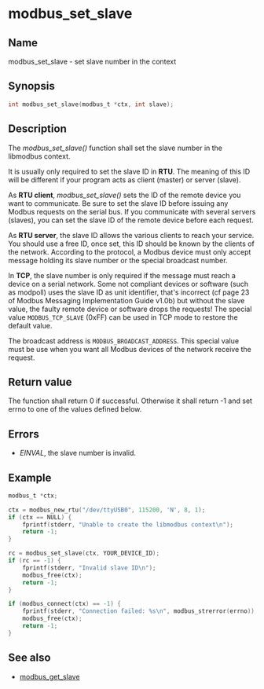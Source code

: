 # modbus_set_slave

## Name

modbus_set_slave - set slave number in the context

## Synopsis

```c
int modbus_set_slave(modbus_t *ctx, int slave);
```

## Description

The *modbus_set_slave()* function shall set the slave number in the libmodbus
context.

It is usually only required to set the slave ID in **RTU**. The meaning of this
ID will be different if your program acts as client (master) or server (slave).

As **RTU client**, *modbus_set_slave()* sets the ID of the remote device you
want to communicate. Be sure to set the slave ID before issuing any Modbus
requests on the serial bus. If you communicate with several servers (slaves),
you can set the slave ID of the remote device before each request.

As **RTU server**, the slave ID allows the various clients to reach your
service. You should use a free ID, once set, this ID should be known by the
clients of the network. According to the protocol, a Modbus device must only
accept message holding its slave number or the special broadcast number.

In **TCP**, the slave number is only required if the message must reach a device
on a serial network. Some not compliant devices or software (such as modpoll)
uses the slave ID as unit identifier, that's incorrect (cf page 23 of Modbus
Messaging Implementation Guide v1.0b) but without the slave value, the faulty
remote device or software drops the requests! The special value
`MODBUS_TCP_SLAVE` (0xFF) can be used in TCP mode to restore the default value.

The broadcast address is `MODBUS_BROADCAST_ADDRESS`. This special value must be
use when you want all Modbus devices of the network receive the request.

## Return value

The function shall return 0 if successful. Otherwise it shall return -1 and set
errno to one of the values defined below.

## Errors

- *EINVAL*, the slave number is invalid.

## Example

```c
modbus_t *ctx;

ctx = modbus_new_rtu("/dev/ttyUSB0", 115200, 'N', 8, 1);
if (ctx == NULL) {
    fprintf(stderr, "Unable to create the libmodbus context\n");
    return -1;
}

rc = modbus_set_slave(ctx, YOUR_DEVICE_ID);
if (rc == -1) {
    fprintf(stderr, "Invalid slave ID\n");
    modbus_free(ctx);
    return -1;
}

if (modbus_connect(ctx) == -1) {
    fprintf(stderr, "Connection failed: %s\n", modbus_strerror(errno));
    modbus_free(ctx);
    return -1;
}
```

## See also

- [modbus_get_slave](modbus_get_slave.md)
